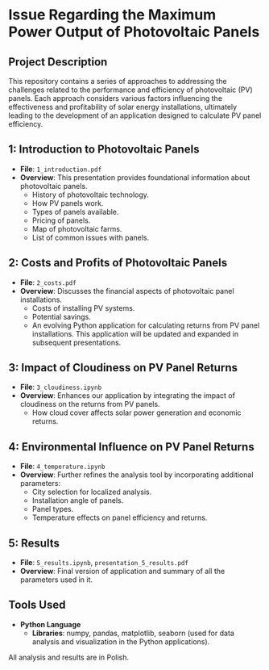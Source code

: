 # Issue Regarding the Maximum Power Output of Photovoltaic Panels

## Project Description
This repository contains a series of approaches to addressing the challenges related to the performance and efficiency of photovoltaic (PV) panels. Each approach considers various factors influencing the effectiveness and profitability of solar energy installations, ultimately leading to the development of an application designed to calculate PV panel efficiency.

##  1: Introduction to Photovoltaic Panels
- **File**: `1_introduction.pdf`
- **Overview**: This presentation provides foundational information about photovoltaic panels.
  - History of photovoltaic technology.
  - How PV panels work.
  - Types of panels available.
  - Pricing of panels.
  - Map of photovoltaic farms.
  - List of common issues with panels.

## 2: Costs and Profits of Photovoltaic Panels
- **File**: `2_costs.pdf`
- **Overview**: Discusses the financial aspects of photovoltaic panel installations.
  - Costs of installing PV systems.
  - Potential savings.
  - An evolving Python application for calculating returns from PV panel installations. This application will be updated and expanded in subsequent presentations.

## 3: Impact of Cloudiness on PV Panel Returns
- **File**: `3_cloudiness.ipynb`
- **Overview**: Enhances our application by integrating the impact of cloudiness on the returns from PV panels.
  - How cloud cover affects solar power generation and economic returns.

## 4: Environmental Influence on PV Panel Returns
- **File**: `4_temperature.ipynb`
- **Overview**: Further refines the analysis tool by incorporating additional parameters:
  - City selection for localized analysis.
  - Installation angle of panels.
  - Panel types.
  - Temperature effects on panel efficiency and returns.
 
## 5: Results
- **File**: `5_results.ipynb`, `presentation_5_results.pdf` 
- **Overview**: Final version of application and summary of all the parameters used in it.

## Tools Used
- **Python Language**
  - **Libraries**: numpy, pandas, matplotlib, seaborn (used for data analysis and visualization in the Python applications).

All analysis and results are in Polish.
